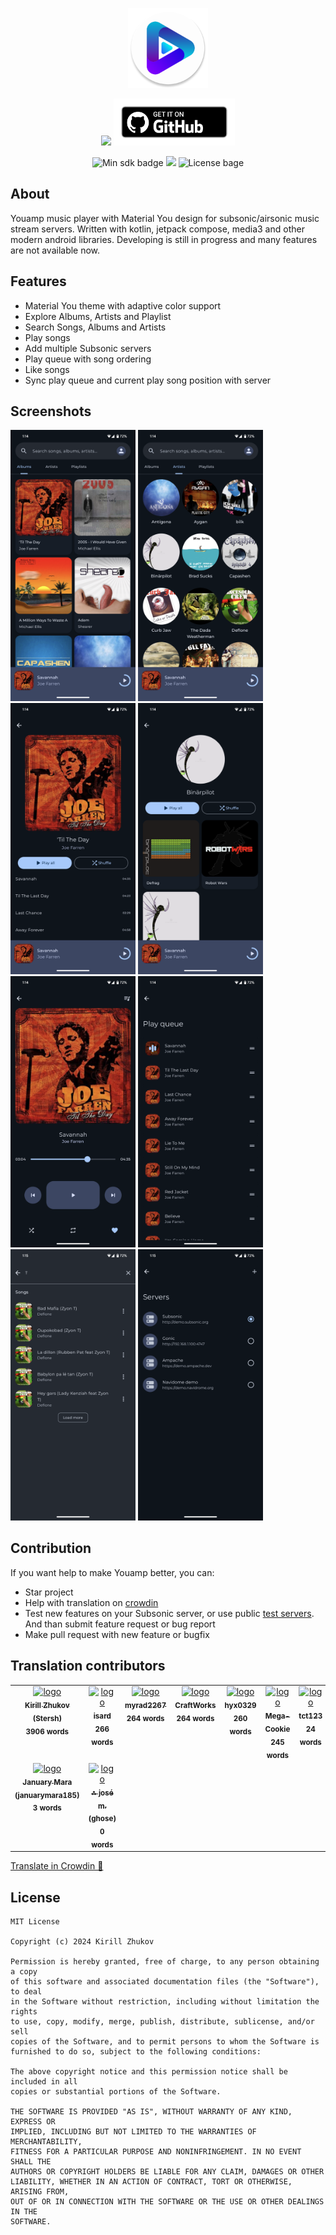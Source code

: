 <p align="center">
  <img src="/app/src/main/res/mipmap-xxxhdpi/ic_launcher_round.webp" height="128" />
</p>

<p align="center">
  <a title="Get it on F-Droid" target="_blank" href="https://f-droid.org/packages/ru.stersh.youamp/"><img src="https://fdroid.gitlab.io/artwork/badge/get-it-on.png" height="75"></a>
  <a title="Get it on Github" target="_blank" href="https://github.com/siper/Youamp/releases"><img src="/assets/bage/get_it_on_github.png" height="75"></a>
</p>

<p align="center">
  <img alt="Min sdk badge" src="https://img.shields.io/badge/21-grey?style=flat&logo=android&logoColor=minSdk&label=Min%20sdk&color=blue">
  <a title="Crowdin" target="_blank" href="https://crowdin.com/project/youamp"><img src="https://badges.crowdin.net/youamp/localized.svg"></a>
  <img alt="License bage" src="https://img.shields.io/badge/MIT-grey?style=flat&label=License&color=blue">
</p>

## About

Youamp music player with Material You design for subsonic/airsonic music stream servers. Written with kotlin, jetpack
compose,
media3 and other modern android libraries. Developing is still in progress and many features are not available now.

## Features

- Material You theme with adaptive color support
- Explore Albums, Artists and Playlist
- Search Songs, Albums and Artists
- Play songs
- Add multiple Subsonic servers
- Play queue with song ordering
- Like songs
- Sync play queue and current play song position with server

## Screenshots

<p float="left">
  <img src="/fastlane/metadata/android/en-US/images/phoneScreenshots/1.png" width="200" />
  <img src="/fastlane/metadata/android/en-US/images/phoneScreenshots/2.png" width="200" /> 
  <img src="/fastlane/metadata/android/en-US/images/phoneScreenshots/3.png" width="200" /> 
  <img src="/fastlane/metadata/android/en-US/images/phoneScreenshots/4.png" width="200" />
  <img src="/fastlane/metadata/android/en-US/images/phoneScreenshots/5.png" width="200" />
  <img src="/fastlane/metadata/android/en-US/images/phoneScreenshots/6.png" width="200" />
  <img src="/fastlane/metadata/android/en-US/images/phoneScreenshots/7.png" width="200" />
  <img src="/fastlane/metadata/android/en-US/images/phoneScreenshots/8.png" width="200" />
</p>

## Contribution

If you want help to make Youamp better, you can:

* Star project
* Help with translation on [crowdin](https://crowdin.com/project/youamp)
* Test new features on your Subsonic server, or use
  public [test servers](https://github.com/siper/Youamp/wiki/Servers-for-test). And than submit feature request or bug
  report
* Make pull request with new feature or bugfix

## Translation contributors

<!-- CROWDIN-CONTRIBUTORS-START -->
<table>
  <tbody>
    <tr>
      <td align="center" valign="top">
        <a href="https://crowdin.com/profile/Stersh"><img alt="logo" style="width: 64px" src="https://crowdin-static.downloads.crowdin.com/avatar/12594712/medium/64086cc05e0f4413e73c99bd39b1de74.jpg" />
          <br />
          <sub><b>Kirill Zhukov (Stersh)</b></sub></a>
        <br />
        <sub><b>3906 words</b></sub>
      </td>
      <td align="center" valign="top">
        <a href="https://crowdin.com/profile/isard"><img alt="logo" style="width: 64px" src="https://crowdin-static.downloads.crowdin.com/avatar/13454728/medium/1f78b7124b3c962bc4ae55e8d701fc91_default.png" />
          <br />
          <sub><b>isard</b></sub></a>
        <br />
        <sub><b>266 words</b></sub>
      </td>
      <td align="center" valign="top">
        <a href="https://crowdin.com/profile/myrad2267"><img alt="logo" style="width: 64px" src="https://crowdin-static.downloads.crowdin.com/avatar/16479243/medium/c22b8ec9a9a428794a97f0933122d6bb.png" />
          <br />
          <sub><b>myrad2267</b></sub></a>
        <br />
        <sub><b>264 words</b></sub>
      </td>
      <td align="center" valign="top">
        <a href="https://crowdin.com/profile/CraftWorks"><img alt="logo" style="width: 64px" src="https://crowdin-static.downloads.crowdin.com/avatar/15747391/medium/334632c01b9b9321cdaa5f555e70b0e7.png" />
          <br />
          <sub><b>CraftWorks</b></sub></a>
        <br />
        <sub><b>264 words</b></sub>
      </td>
      <td align="center" valign="top">
        <a href="https://crowdin.com/profile/hyx0329"><img alt="logo" style="width: 64px" src="https://crowdin-static.downloads.crowdin.com/avatar/16804195/medium/378e586e06527bde2ada2f62b492dcd0.png" />
          <br />
          <sub><b>hyx0329</b></sub></a>
        <br />
        <sub><b>260 words</b></sub>
      </td>
      <td align="center" valign="top">
        <a href="https://crowdin.com/profile/Mega-Cookie"><img alt="logo" style="width: 64px" src="https://crowdin-static.downloads.crowdin.com/avatar/16410342/medium/c80be863d1105bd3b3e3e0487620070e.png" />
          <br />
          <sub><b>Mega-Cookie</b></sub></a>
        <br />
        <sub><b>245 words</b></sub>
      </td>
      <td align="center" valign="top">
        <a href="https://crowdin.com/profile/tct123"><img alt="logo" style="width: 64px" src="https://crowdin-static.downloads.crowdin.com/avatar/15267698/medium/322d599848cfa45502662989d2208a22.jpg" />
          <br />
          <sub><b>tct123</b></sub></a>
        <br />
        <sub><b>24 words</b></sub>
      </td>
      <td align="center" valign="top">
        <a href="https://crowdin.com/profile/gfreak70"><img alt="logo" style="width: 64px" src="https://crowdin-static.downloads.crowdin.com/avatar/13415218/medium/0b6ea6c0fa230d9069a08c28fed8a6b8.jpg" />
          <br />
          <sub><b>Jann Bern (gfreak70)</b></sub></a>
        <br />
        <sub><b>15 words</b></sub>
      </td>
    </tr>
    <tr>
      <td align="center" valign="top">
        <a href="https://crowdin.com/profile/januarymara185"><img alt="logo" style="width: 64px" src="https://crowdin-static.downloads.crowdin.com/avatar/16531231/medium/e6a94413ab10028e20daf228e934c4c8.png" />
          <br />
          <sub><b>January Mara (januarymara185)</b></sub></a>
        <br />
        <sub><b>3 words</b></sub>
      </td>
      <td align="center" valign="top">
        <a href="https://crowdin.com/profile/ghose"><img alt="logo" style="width: 64px" src="https://crowdin-static.downloads.crowdin.com/avatar/12617257/medium/7a0122f352a94d95be10780bb83f63ef.jpg" />
          <br />
          <sub><b>⁂ josé m. (ghose)</b></sub></a>
        <br />
        <sub><b>0 words</b></sub>
      </td>
    </tr>
  </tbody>
</table><a href="https://crowdin.com/project/youamp" target="_blank">Translate in Crowdin 🚀</a>
<!-- CROWDIN-CONTRIBUTORS-END -->

## License

```
MIT License

Copyright (c) 2024 Kirill Zhukov

Permission is hereby granted, free of charge, to any person obtaining a copy
of this software and associated documentation files (the "Software"), to deal
in the Software without restriction, including without limitation the rights
to use, copy, modify, merge, publish, distribute, sublicense, and/or sell
copies of the Software, and to permit persons to whom the Software is
furnished to do so, subject to the following conditions:

The above copyright notice and this permission notice shall be included in all
copies or substantial portions of the Software.

THE SOFTWARE IS PROVIDED "AS IS", WITHOUT WARRANTY OF ANY KIND, EXPRESS OR
IMPLIED, INCLUDING BUT NOT LIMITED TO THE WARRANTIES OF MERCHANTABILITY,
FITNESS FOR A PARTICULAR PURPOSE AND NONINFRINGEMENT. IN NO EVENT SHALL THE
AUTHORS OR COPYRIGHT HOLDERS BE LIABLE FOR ANY CLAIM, DAMAGES OR OTHER
LIABILITY, WHETHER IN AN ACTION OF CONTRACT, TORT OR OTHERWISE, ARISING FROM,
OUT OF OR IN CONNECTION WITH THE SOFTWARE OR THE USE OR OTHER DEALINGS IN THE
SOFTWARE.
```
